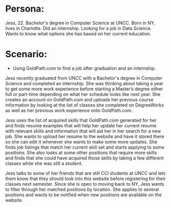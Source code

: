 # Persona: 
Jess, 22. Bachelor's degree in Computer Science at UNCC. Born in NY, lives in Charlotte. Did an internship. Looking for a job in Data Science. Wants to know what options she has based on her current education.

# Scenario: 

- Using GoldPath.com to find a job after graduation and an internship.

Jess recently graduated from UNCC with a Bachelor's degree in Computer Science and completed an internship. She was thinking about taking a year to get some more work experience before starting a Master’s degree either full or part-time depending on what her schedule looks like next year. She creates an account on GoldPath.com and uploads her previous course information by looking at the list of classes she completed on DegreeWorks as well as her previous work experience onto GoldPath.com.

Jess uses the list of acquired skills that GoldPath.com generated for her and finds resume examples that will help her update her current resume with relevant skills and information that will aid her in her search for a new job. She wants to upload her resume to the website and have it stored there so she can edit it whenever she wants to make some more updates. She finds job listings that match her current skill set and starts applying to some positions. She also looks at some other positions that require more skills and finds that she could have acquired those skills by taking a few different classes while she was still a student.

Jess talks to some of her friends that are still CCI students at UNCC and lets them know that they should look into this website before registering for their classes next semester. Since she is open to moving back to NY, Jess wants to filter through her matched positions by location. She applies to several positions and wants to be notified when new positions are available on the website.
